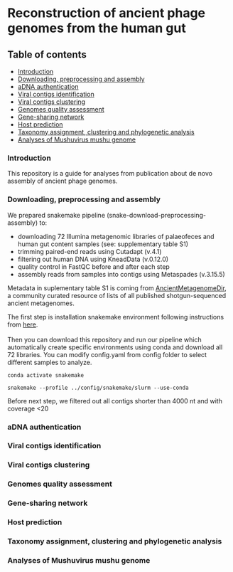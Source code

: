 # Reconstruction of ancient phage genomes from the human gut

## Table of contents
- [Introduction](#introduction)
- [Downloading, preprocessing and assembly](#downloading-preprocessing-and-assembly)
- [aDNA authentication](#adna-authentication)
- [Viral contigs identification](#viral-contigs-identification)
- [Viral contigs clustering](#viral-contigs-clustering)
- [Genomes quality assessment](#genomes-quality-assessment)
- [Gene-sharing network](#gene-sharing-network)
- [Host prediction](#host-prediction)
- [Taxonomy assignment, clustering and phylogenetic analysis](#taxonomy-assignment-clustering-and-phylogenetic-analysis)
- [Analyses of Mushuvirus mushu genome](#analyses-of-mushuvirus-mushu-genome)

### Introduction
This repository is a guide for analyses from publication about de novo assembly of ancient phage genomes.

### Downloading, preprocessing and assembly
We prepared snakemake pipeline (snake-download-preprocessing-assembly) to:
- downloading 72 Illumina metagenomic libraries of palaeofeces and human gut content samples (see: supplementary table S1)
- trimming paired-end reads using Cutadapt (v.4.1)
- filtering out human DNA using KneadData (v.0.12.0)
- quality control in FastQC before and after each step
- assembly reads from samples into contigs using Metaspades (v.3.15.5)

Metadata in suplementary table S1 is coming from [AncientMetagenomeDir](https://github.com/SPAAM-community/AncientMetagenomeDir), a community curated resource of lists of all published shotgun-sequenced ancient metagenomes.

The first step is installation snakemake environment following instructions from [here](https://snakemake.readthedocs.io/en/stable/getting_started/installation.html).<br>  
Then you can download this repository and run our pipeline which automatically create specific environments using conda and download all 72 libraries. 
You can modify config.yaml from config folder to select different samples to analyze. 
<br>  

```
conda activate snakemake

snakemake --profile ../config/snakemake/slurm --use-conda 
```
Before next step, we filtered out all contigs shorter than 4000 nt and with coverage <20
### aDNA authentication

### Viral contigs identification

### Viral contigs clustering

### Genomes quality assessment

### Gene-sharing network

### Host prediction

### Taxonomy assignment, clustering and phylogenetic analysis

### Analyses of Mushuvirus mushu genome
